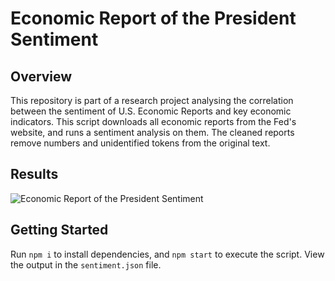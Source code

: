 # Economic Report of the President Sentiment

## Overview

This repository is part of a research project analysing the correlation between the sentiment of U.S. Economic Reports and key economic indicators. This script downloads all economic reports from the Fed's website, and runs a sentiment analysis on them. The cleaned reports remove numbers and unidentified tokens from the original text.

## Results

![Economic Report of the President Sentiment](./results/Economic%20Report%20of%20the%20President%20Sentiment.png)

## Getting Started

Run `npm i` to install dependencies, and `npm start` to execute the script. View the output in the `sentiment.json` file.
